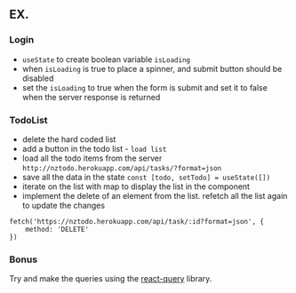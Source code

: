 ## EX.

### Login

- `useState` to create boolean variable `isLoading`
- when `isLoading` is true to place a spinner, and submit button should be disabled
- set the `isLoading` to true when the form is submit and set it to false when the server response is returned

### TodoList

- delete the hard coded list
- add a button in the todo list - `load list`
- load all the todo items from the server `http://nztodo.herokuapp.com/api/tasks/?format=json`
- save all the data in the state `const [todo, setTodo] = useState([])`
- iterate on the list with map to display the list in the component
- implement the delete of an element from the list. refetch all the list again to update the changes

```
fetch('https://nztodo.herokuapp.com/api/task/:id?format=json', {
	method: 'DELETE'
})
```
### Bonus

Try and make the queries using the [react-query](https://react-query.tanstack.com/)  library.


